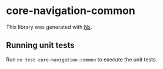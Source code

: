 # core-navigation-common

This library was generated with [Nx](https://nx.dev).

## Running unit tests

Run `nx test core-navigation-common` to execute the unit tests.
